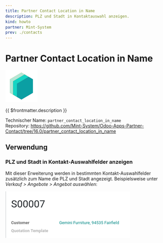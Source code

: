 ```yaml
---
title: Partner Contact Location in Name
description: PLZ und Stadt in Kontaktauswahl anzeigen.
kind: howto
partner: Mint-System
prev: ./contacts
---
```


# Partner Contact Location in Name

![icon_oms_box](attachments/icons_odoo_mint_system.png)

{{ $frontmatter.description }}

Technischer Name: `partner_contact_location_in_name`\
Repository: <https://github.com/Mint-System/Odoo-Apps-Partner-Contact/tree/16.0/partner_contact_location_in_name>

## Verwendung

### PLZ und Stadt in Kontakt-Auswahlfelder anzeigen

Mit dieser Erweiterung werden in bestimmten Kontakt-Auswahlfelder zusätzlich zum Name die PLZ und Stadt angezeigt. Beispielsweise unter _Verkauf > Angebote > Angebot auswählen_:

![](attachments/Partner%20Contact%20Location%20in%20Name.png)
